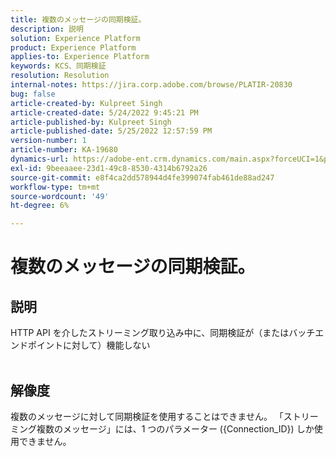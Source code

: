 ```yaml
---
title: 複数のメッセージの同期検証。
description: 説明
solution: Experience Platform
product: Experience Platform
applies-to: Experience Platform
keywords: KCS、同期検証
resolution: Resolution
internal-notes: https://jira.corp.adobe.com/browse/PLATIR-20830
bug: false
article-created-by: Kulpreet Singh
article-created-date: 5/24/2022 9:45:21 PM
article-published-by: Kulpreet Singh
article-published-date: 5/25/2022 12:57:59 PM
version-number: 1
article-number: KA-19680
dynamics-url: https://adobe-ent.crm.dynamics.com/main.aspx?forceUCI=1&pagetype=entityrecord&etn=knowledgearticle&id=efcbcfcc-aadb-ec11-a7b6-0022480b01c5
exl-id: 9beeaaee-23d1-49c8-8530-4314b6792a26
source-git-commit: e8f4ca2dd578944d4fe399074fab461de88ad247
workflow-type: tm+mt
source-wordcount: '49'
ht-degree: 6%

---
```


# 複数のメッセージの同期検証。

## 説明

HTTP API を介したストリーミング取り込み中に、同期検証が（またはバッチエンドポイントに対して）機能しない
<br> 

## 解像度


複数のメッセージに対して同期検証を使用することはできません。
「ストリーミング複数のメッセージ」には、1 つのパラメーター ({Connection_ID}) しか使用できません。
